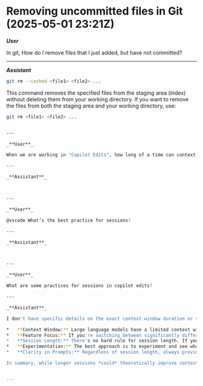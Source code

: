 <!-- Generated by SpecStory -->

# Removing uncommitted files in Git (2025-05-01 23:21Z)

_**User**_

In git, How do I remove files that I just added, but have not committed?

---

_**Assistant**_

```bash
git rm --cached <file1> <file2> ...
```

This command removes the specified files from the staging area (index) without deleting them from your working directory. If you want to remove the files from both the staging area and your working directory, use:

```bash
git rm <file1> <file2> ...


---

_**User**_

When we are working in "Copilot Edits", how long of a time can context persist? If we are working on the same project, but jumping around to different features, should I close the session and start a new one for performance reasons? Does keeping the same session open longer improve context, or does it make no difference?

---

_**Assistant**_



---

_**User**_

@vscode What’s the best practice for sessions?

---

_**Assistant**_



---

_**User**_

What are some practices for sessions in copilot edits?

---

_**Assistant**_

I don't have specific details on the exact context window duration or session management of "Copilot Edits." However, here's a breakdown of general best practices based on how these tools typically function:

*   **Context Window:** Large language models have a limited context window. The longer the session and the more code you interact with, the higher the chance that earlier parts of the conversation or code become less relevant or are "forgotten."
*   **Feature Focus:** If you're switching between significantly different features, it can be helpful to start a new session. This ensures the AI focuses on the code relevant to the current task.
*   **Session Length:** There's no hard rule for session length. If you notice the suggestions becoming less relevant or the AI seems to be missing context, restarting the session can help.
*   **Experimentation:** The best approach is to experiment and see what works best for your workflow. Pay attention to the quality of the suggestions and the AI's understanding of your code as the session progresses. If you notice a decline, a new session is likely beneficial.
*   **Clarity in Prompts:** Regardless of session length, always provide clear and specific prompts to guide the AI.

In summary, while longer sessions *could* theoretically improve context, the limited context window and potential for irrelevant information to accumulate often make shorter, focused sessions more effective, especially when switching between features.


---


